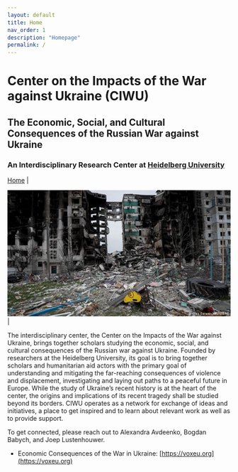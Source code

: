 ```yaml
---
layout: default
title: Home
nav_order: 1
description: "Homepage"
permalink: /
---
```

# Center on the Impacts of the War against Ukraine (CIWU)
## The Economic, Social, and Cultural Consequences of the Russian War against Ukraine
### An Interdisciplinary Research Center at [Heidelberg University](https://www.uni-heidelberg.de/en)

[Home](index.md) |

![Image](assets/img/61371804_303.jpg) |



The interdisciplinary center, the Center on the Impacts of the War against Ukraine, brings together scholars studying the economic, social, and cultural consequences of the Russian war against Ukraine. Founded by researchers at the Heidelberg University, its goal is to bring together scholars and humanitarian aid actors with the primary goal of understanding and mitigating the far-reaching consequences of violence and displacement, investigating and laying out paths to a peaceful future in Europe. While the study of Ukraine’s recent history is at the heart of the center, the origins and implications of its recent tragedy shall be studied beyond its borders. CIWU operates as a network for exchange of ideas and initiatives, a place to get inspired and to learn about relevant work as well as to provide support.  

To get connected, please reach out to Alexandra Avdeenko, Bogdan Babych, and Joep Lustenhouwer.



- Economic Consequences of the War in Ukraine: [https://voxeu.org](https://voxeu.org)
